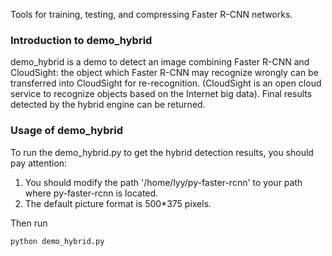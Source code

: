 Tools for training, testing, and compressing Faster R-CNN networks.

### Introduction to demo_hybrid
demo_hybrid is a demo to detect an image combining Faster R-CNN and CloudSight: the object which Faster R-CNN may recognize wrongly can be transferred into CloudSight for re-recognition. (CloudSight is an open cloud service to recognize objects based on the Internet big data). Final results detected by the hybrid engine can be returned.

### Usage of demo_hybrid
To run the demo_hybrid.py to get the hybrid detection results, you should pay attention:

1. You should modify the path '/home/lyy/py-faster-rcnn' to your path where py-faster-rcnn is located.
2. The default picture format is 500*375 pixels.

Then run 
```python
python demo_hybrid.py
```

